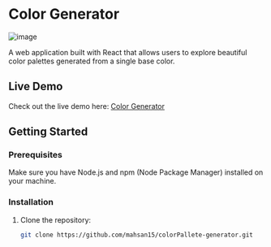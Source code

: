 # Color Generator

![image](https://github.com/mahsan15/colorPallete-generator/assets/82739557/0528b7b6-5d4d-4df4-93c1-e7d0570cc32b)


A web application built with React that allows users to explore beautiful color palettes generated from a single base color.

## Live Demo

Check out the live demo here: [Color Generator](https://64c76201457ce77db1868baf--gorgeous-chaja-8476e7.netlify.app/)

## Getting Started

### Prerequisites

Make sure you have Node.js and npm (Node Package Manager) installed on your machine.

### Installation

1. Clone the repository:

   ```bash
   git clone https://github.com/mahsan15/colorPallete-generator.git
